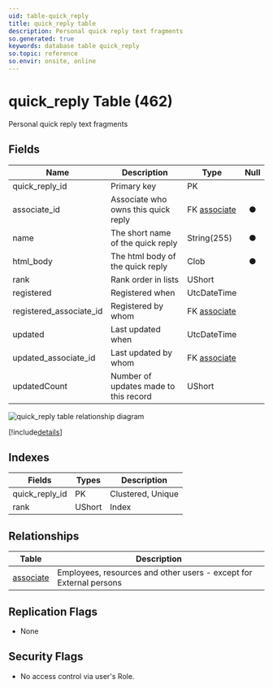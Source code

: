 ```yaml
---
uid: table-quick_reply
title: quick_reply table
description: Personal quick reply text fragments
so.generated: true
keywords: database table quick_reply
so.topic: reference
so.envir: onsite, online
---
```


# quick\_reply Table (462)

Personal quick reply text fragments

## Fields

| Name | Description | Type | Null |
|------|-------------|------|:----:|
|quick\_reply\_id|Primary key|PK| |
|associate\_id|Associate who owns this quick reply|FK [associate](associate.md)|&#x25CF;|
|name|The short name of the quick reply|String(255)|&#x25CF;|
|html\_body|The html body of the quick reply|Clob|&#x25CF;|
|rank|Rank order in lists|UShort| |
|registered|Registered when|UtcDateTime| |
|registered\_associate\_id|Registered by whom|FK [associate](associate.md)| |
|updated|Last updated when|UtcDateTime| |
|updated\_associate\_id|Last updated by whom|FK [associate](associate.md)| |
|updatedCount|Number of updates made to this record|UShort| |


![quick_reply table relationship diagram](./media/quick_reply.png)

[!include[details](./includes/quick-reply.md)]

## Indexes

| Fields | Types | Description |
|--------|-------|-------------|
|quick\_reply\_id |PK |Clustered, Unique |
|rank |UShort |Index |

## Relationships

| Table|  Description |
|------|-------------|
|[associate](associate.md)  |Employees, resources and other users - except for External persons |


## Replication Flags

* None

## Security Flags

* No access control via user's Role.

